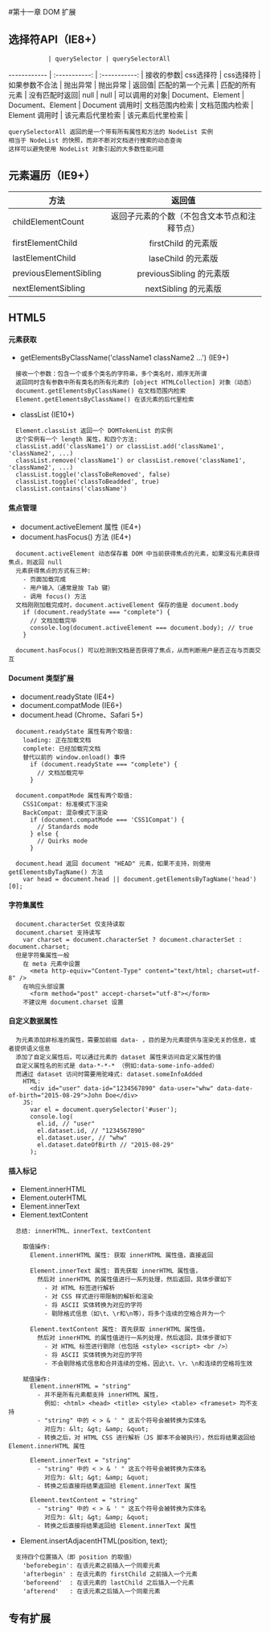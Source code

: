 #第十一章 DOM 扩展
## 选择符API（IE8+）

               | querySelector | querySelectorAll
  ------------ | :-----------: | :-----------: |
  接收的参数| css选择符 | css选择符 |
  如果参数不合法 | 抛出异常 | 抛出异常 |
  返回值| 匹配的第一个元素 | 匹配的所有元素 |
  没有匹配时返回| null | null |
  可以调用的对象| Document、Element | Document、Element |
  Document 调用时| 文档范围内检索 | 文档范围内检索 |
  Element 调用时 | 该元素后代里检索 | 该元素后代里检索 |

```
querySelectorAll 返回的是一个带有所有属性和方法的 NodeList 实例
相当于 NodeList 的快照，而非不断对文档进行搜索的动态查询
这样可以避免使用 NodeList 对象引起的大多数性能问题
```

## 元素遍历（IE9+）

  方法| 返回值 |
  ------------ | :-----------: |
  childElementCount| 返回子元素的个数（不包含文本节点和注释节点） |
  firstElementChild| firstChild 的元素版 |
  lastElementChild| laseChild 的元素版 |
  previousElementSibling| previousSibling 的元素版 |
  nextElementSibling| nextSibling 的元素版 |

## HTML5

#### 元素获取
* getElementsByClassName('className1 className2 ...') (IE9+)

```
  接收一个参数：包含一个或多个类名的字符串，多个类名时，顺序无所谓
  返回同时含有参数中所有类名的所有元素的 [object HTMLCollection] 对象（动态）
  document.getElementsByClassName() 在文档范围内检索
  Element.getElementsByClassName() 在该元素的后代里检索
```

* classList (IE10+)

```
  Element.classList 返回一个 DOMTokenList 的实例
  这个实例有一个 length 属性，和四个方法:
  classList.add('className1') or classList.add('className1', 'className2', ...)
  classList.remove('className1') or classList.remove('className1', 'className2', ...)
  classList.toggle('classToBeRemoved', false)
  classList.toggle('classToBeadded', true)
  classList.contains('className')

```

#### 焦点管理
* document.activeElement 属性 (IE4+)
* document.hasFocus() 方法 (IE4+)

```
  document.activeElement 动态保存着 DOM 中当前获得焦点的元素，如果没有元素获得焦点，则返回 null
  元素获得焦点的方式有三种:
    - 页面加载完成
    - 用户输入（通常是按 Tab 键）
    - 调用 focus() 方法
  文档刚刚加载完成时，document.activeElement 保存的值是 document.body
    if (document.readyState === "complete") {
      // 文档加载完毕
      console.log(document.activeElement === document.body); // true
    }

  document.hasFocus() 可以检测到文档是否获得了焦点，从而判断用户是否正在与页面交互
```

#### Document 类型扩展
* document.readyState (IE4+)
* document.compatMode (IE6+)
* document.head (Chrome、Safari 5+)

```
  document.readyState 属性有两个取值:
    loading: 正在加载文档
    complete: 已经加载完文档
    替代以前的 window.onload() 事件
      if (document.readyState === "complete") {
        // 文档加载完毕
      }

  document.compatMode 属性有两个取值:
    CSS1Compat: 标准模式下渲染
    BackCompat: 混杂模式下渲染
      if (document.compatMode === 'CSS1Compat') {
        // Standards mode
      } else {
        // Quirks mode
      }

  document.head 返回 document "HEAD" 元素，如果不支持，则使用 getElementsByTagName() 方法
    var head = document.head || document.getElementsByTagName('head')[0];
```

#### 字符集属性

```
  document.characterSet 仅支持读取
  document.charset 支持读写
    var charset = document.characterSet ? document.characterSet : document.charset;
  但是字符集属性一般
    在 meta 元素中设置
      <meta http-equiv="Content-Type" content="text/html; charset=utf-8" />
    在响应头部设置
      <form method="post" accept-charset="utf-8"></form>
    不建议用 document.charset 设置
```

#### 自定义数据属性

```
  为元素添加非标准的属性，需要加前缀 data- ，目的是为元素提供与渲染无关的信息，或者提供语义信息
  添加了自定义属性后，可以通过元素的 dataset 属性来访问自定义属性的值
  自定义属性名的形式是 data-*-*-* （例如:data-some-info-added）
  而通过 dataset 访问时需要用驼峰式: dataset.someInfoAdded
    HTML:
      <div id="user" data-id="1234567890" data-user="whw" data-date-of-birth="2015-08-29">John Doe</div>
    JS:
      var el = document.querySelector('#user');
      console.log(
        el.id, // "user"
        el.dataset.id, // "1234567890"
        el.dataset.user, // "whw"
        el.dataset.dateOfBirth // "2015-08-29"
      );
```

#### 插入标记

* Element.innerHTML
* Element.outerHTML
* Element.innerText
* Element.textContent

```
  总结: innerHTML、innerText、textContent

    取值操作:
      Element.innerHTML 属性: 获取 innerHTML 属性值，直接返回

      Element.innerText 属性: 首先获取 innerHTML 属性值，
        然后对 innerHTML 的属性值进行一系列处理，然后返回，具体步骤如下
          - 对 HTML 标签进行解析
          - 对 CSS 样式进行带限制的解析和渲染
          - 将 ASCII 实体转换为对应的字符
          - 剔除格式信息（如\t、\r和\n等），将多个连续的空格合并为一个

      Element.textContent 属性: 首先获取 innerHTML 属性值，
        然后对 innerHTML 的属性值进行一系列处理，然后返回，具体步骤如下
          - 对 HTML 标签进行剔除（也包括 <style> <script> <br />）
          - 将 ASCII 实体转换为对应的字符
          - 不会剔除格式信息和合并连续的空格，因此\t、\r、\n和连续的空格将生效

    赋值操作:
      Element.innerHTML = "string"
        - 并不是所有元素都支持 innerHTML 属性，
          例如: <html> <head> <title> <style> <table> <frameset> 均不支持
        - "string" 中的 < > & ' " 这五个符号会被转换为实体名
          对应为: &lt; &gt; &amp; &quot;
        - 转换之后，对 HTML CSS 进行解析（JS 脚本不会被执行），然后将结果返回给 Element.innerHTML 属性

      Element.innerText = "string"
        - "string" 中的 < > & ' " 这五个符号会被转换为实体名
          对应为: &lt; &gt; &amp; &quot;
        - 转换之后直接将结果返回给 Element.innerText 属性

      Element.textContent = "string"
        - "string" 中的 < > & ' " 这五个符号会被转换为实体名
          对应为: &lt; &gt; &amp; &quot;
        - 转换之后直接将结果返回给 Element.innerText 属性
```

* Element.insertAdjacentHTML(position, text);

```
  支持四个位置插入（即 position 的取值）
    'beforebegin': 在该元素之前插入一个同辈元素
    'afterbegin' : 在该元素的 firstChild 之前插入一个元素
    'beforeend'  : 在该元素的 lastChild 之后插入一个元素
    'afterend'   : 在该元素之后插入一个同辈元素
```

## 专有扩展




